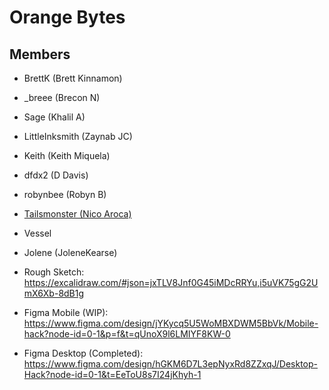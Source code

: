 # Orange Bytes

## Members

- BrettK (Brett Kinnamon)
- _breee (Brecon N)
- Sage (Khalil A)
- LittleInksmith (Zaynab JC)
- Keith (Keith Miquela)
- dfdx2 (D Davis)
- robynbee (Robyn B)
- [Tailsmonster (Nico Aroca)](https://github.com/tailsmonster)

- Vessel
- Jolene (JoleneKearse)

- Rough Sketch: https://excalidraw.com/#json=jxTLV8Jnf0G45iMDcRRYu,i5uVK75gG2UmX6Xb-8dB1g
- Figma Mobile (WIP): https://www.figma.com/design/jYKycq5U5WoMBXDWM5BbVk/Mobile-hack?node-id=0-1&p=f&t=qUnoX9l6LMIYF8KW-0
- Figma Desktop (Completed): https://www.figma.com/design/hGKM6D7L3epNyxRd8ZZxqJ/Desktop-Hack?node-id=0-1&t=EeToU8s7I24jKhyh-1

